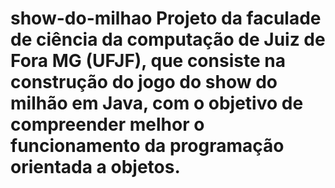 # show-do-milhao Projeto da faculade de ciência da computação de Juiz de Fora MG (UFJF), que consiste na construção do jogo do show do milhão em Java, com o objetivo de compreender melhor o funcionamento da programação orientada a objetos.
